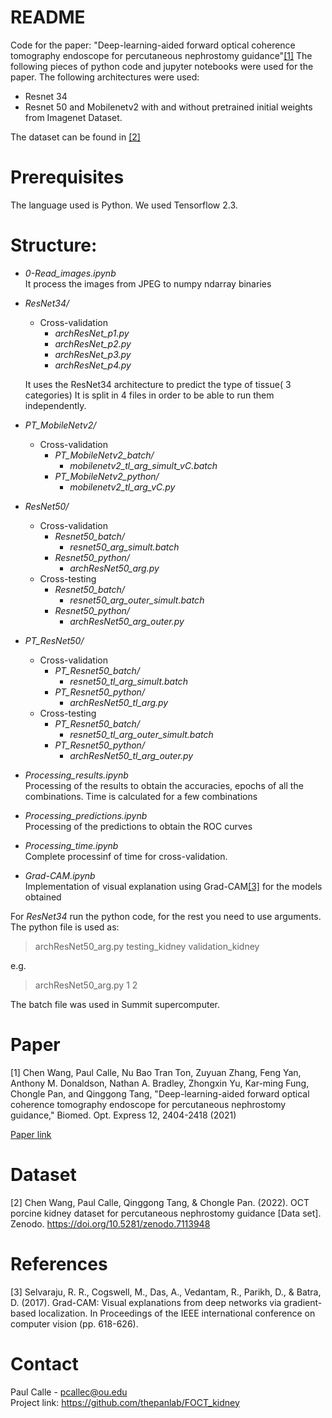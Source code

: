 # README

Code for the paper: "Deep-learning-aided forward optical coherence tomography endoscope for percutaneous nephrostomy guidance"[[1]](#1) 
The following pieces of python code and jupyter notebooks were used for the paper. The following architectures were used:
* Resnet 34
* Resnet 50 and Mobilenetv2 with and without pretrained initial weights from Imagenet Dataset.

The dataset can be found in [[2]](#2)

# Prerequisites

The language used is Python. We used Tensorflow 2.3.

# Structure:
* *0-Read_images.ipynb* <br>
    It process the images from JPEG to numpy ndarray binaries
* *ResNet34/* <br>
    * Cross-validation
        * *archResNet_p1.py* <br>
        * *archResNet_p2.py* <br>
        * *archResNet_p3.py* <br>
        * *archResNet_p4.py* <br>

    It uses the ResNet34 architecture to predict the type of tissue( 3 categories)
    It is split in 4 files in order to be able to run them independently.

* *PT_MobileNetv2/* <br>
    * Cross-validation
        * *PT_MobileNetv2_batch/* <br>
            * *mobilenetv2_tl_arg_simult_vC.batch*
        * *PT_MobileNetv2_python/* <br>
            * *mobilenetv2_tl_arg_vC.py*
* *ResNet50/* <br>
    * Cross-validation
        * *Resnet50_batch/* <br>
            * *resnet50_arg_simult.batch* <br>
        * *Resnet50_python/* <br>
            * *archResNet50_arg.py* <br>
    * Cross-testing
        * *Resnet50_batch/* <br>
            * *resnet50_arg_outer_simult.batch* <br>
        * *Resnet50_python/* <br>
            * *archResNet50_arg_outer.py* <br>
    
* *PT_ResNet50/* <br>
    * Cross-validation
        * *PT_Resnet50_batch/* <br>
            * *resnet50_tl_arg_simult.batch* <br>
        * *PT_Resnet50_python/* <br>
            * *archResNet50_tl_arg.py* <br>
    * Cross-testing
        * *PT_Resnet50_batch/* <br>
            * *resnet50_tl_arg_outer_simult.batch* <br>
        * *PT_Resnet50_python/* <br>
            * *archResNet50_tl_arg_outer.py* <br>

* *Processing_results.ipynb* <br>
    Processing of the results to obtain the accuracies, epochs of all the combinations. Time is calculated for a few combinations

* *Processing_predictions.ipynb* <br>
    Processing of the predictions to obtain the ROC curves

* *Processing_time.ipynb* <br>
    Complete processinf of time for cross-validation.

* *Grad-CAM.ipynb* <br>
    Implementation of visual explanation using Grad-CAM[[3]](#3) for the models obtained

For *ResNet34* run the python code, for the rest you need to use arguments.    The python file is used as: <br>
> archResNet50_arg.py testing_kidney validation_kidney
    
e.g.

> archResNet50_arg.py 1 2

The batch file was used in Summit supercomputer.

# Paper
<a id = "1">[1]</a> Chen Wang, Paul Calle, Nu Bao Tran Ton, Zuyuan Zhang, Feng Yan, Anthony M. Donaldson, Nathan A. Bradley, Zhongxin Yu, Kar-ming Fung, Chongle Pan, and Qinggong Tang, "Deep-learning-aided forward optical coherence tomography endoscope for percutaneous nephrostomy guidance," Biomed. Opt. Express 12, 2404-2418 (2021) 

[Paper link](https://www.osapublishing.org/boe/fulltext.cfm?uri=boe-12-4-2404&id=449681)

# Dataset
<a id = "2">[2]</a>
Chen Wang, Paul Calle, Qinggong Tang, & Chongle Pan. (2022). OCT porcine kidney dataset for percutaneous nephrostomy guidance [Data set]. Zenodo. https://doi.org/10.5281/zenodo.7113948

# References
<a id = "3">[3]</a>
Selvaraju, R. R., Cogswell, M., Das, A., Vedantam, R., Parikh, D., & Batra, D. (2017). Grad-CAM: Visual explanations from deep networks via gradient-based localization. In Proceedings of the IEEE international conference on computer vision (pp. 618-626).

# Contact

Paul Calle - pcallec@ou.edu <br>
Project link: https://github.com/thepanlab/FOCT_kidney
